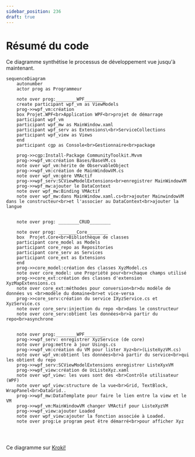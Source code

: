 ```yaml
---
sidebar_position: 236
draft: true
---
```


# Résumé du code

Ce diagramme synthétise le processus de développement vue jusqu'à maintenant. 

```mermaid
sequenceDiagram
    autonumber
    actor prog as Programmeur

    note over prog:________WPF________
    create participant wpf_vm as ViewModels
    prog->>wpf_vm:création
    box Projet.WPF<br>Application WPF<br>projet de démarrage
    participant wpf_vm
    participant wpf_mw as MainWindow.xaml
    participant wpf_serv as Extensions\<br>ServiceCollections
    participant wpf_view as Views
    end
    participant cgp as Console<br>Gestionnaire<br>package

    prog->>cgp:Install-Package CommunityToolkit.Mvvm
    prog->>wpf_vm:création Bases/BaseVM.cs
    note over wpf_vm:hérite de ObservableObject
    prog->>wpf_vm:création de MainWindowVM.cs
    note over wpf_vm:gère VMActif
    prog->>wpf_serv:SCViewModelExtensions<br>enregistrer MainWindowVM
    prog->>wpf_mw:ajouter le DataContext
    note over wpf_mw:Binding VMActif
    note over wpf_mw:dans MainWindow.xaml.cs<br>ajouter MainwindowVM dans le constructeur<br>et l'associer au DataContext<br>ajouter la langue

    
    note over prog: ________CRUD________

    note over prog: _______Core________
    box  Projet.Core<br>Bibliothèque de classes
    participant core_model as Models
    participant core_repo as Repositories
    participant core_serv as Services
    participant core_ext as Extensions
    end
    prog->>core_model:création des classes XyzModel.cs
    note over core_model: une Propriété pour<br>chaque champs utilisé
    prog->>core_ext:création des classes d'extension XyzMapExtensions.cs
    note over core_ext:méthodes pour conversion<br>du modèle de données vs <br>modèle du domaine<br>et vice-versa
    prog->>core_serv:création du service IXyzService.cs et XyzService.cs
    note over core_serv:injection du repo <br>dans le constructeur
    note over core_serv:obtient les données<br>à partir du repo<br>asynchrone


    note over prog:________WPF________
    prog->>wpf_serv: enregistrer XyzService (de core)
    note over prog:mettre à jour Usings.cs
    prog->>wpf_vm:création du VM pour lister Xyz<br>(ListeXyzVM.cs)
    note over wpf_vm:obtient les données<br>à partir du service<br>qui les obtient du repo
    prog->>wpf_serv:SCViewModelExtensions enregistrer ListeXyxVM
    prog->>wpf_view:création de UcListeXyz.xaml
    note over wpf_view: les vues sont des <br>Contrôle utilisateur (WPF)
    note over wpf_view:structure de la vue<br>Grid, TextBlock, WrapPanel<br>DataGrid..
    prog->>wpf_mw:DataTemplate pour faire le lien entre la view et le VM
    prog->>wpf_vm:MainWindowVM changer VMActif pour ListeXyzVM 
    prog->>wpf_view:ajouter Loaded
    note over wpf_view:ajouter la fonction associée à Loaded. 
    note over prog:Le program peut être démarré<br>pour afficher Xyz


  
```

Ce diagramme sur [Kroki!](https://kroki.io/mermaid/svg/eNqVVstu2zgU3fcruGsCNJ69MQjQODODAjEatHl0MUBBU9cyHYpk-bCdfk2Xcdf9A_3Y3EtKtmzJQccwLEs8PDz3LQ_fImgB15KXjldvGH54DEbHagYu34pgHLPOlIx7dotXBFYQ3Zu0rE0AZlaQIeOvzefx9u_2b4IJBxyBlrsghbRcB7a286-rikgfJKynpgDlE5aILi4v8_pYuHrLgzQ6rc3MhjQsIYzwiD9n7vK9tUqKhGDNI5sArABW1NuKO8dLyMy94wcfV2tSNeVSP0pdmPVowys1iPTgVoT9axNAe5Tg_yUBn_GxFDAxSoEgZX74eLS7tT8jQBc9pCgtgSbIYhQQ_T_giVRz6dK95eKJTOx6D3eNP2gfuFIXt3kdKaoqahme74xRTzKMpqvWA8MuZ1fcg_-Dfh-mI-GPIt7AF_XWSXyG_v44I4_wmYKPsyWa_io54vc-foW_rF8csIfpe3Tl_JiRzht_nuxSaB8J8gxoB6X0wSFb96xjlmo95ksTA8IUsGseOLo7wCYMKELsFdJIXR5o6oEKrntJhDaSrPYsWl03kljC4-kCtQcXRcAaSzYEpt5y742QuIXHrrwumeL41WVs8mCoOllbk5NP99e7-nwNOTEODgqZCrCtQFokBVdypqQJi_oFuwmFVSjUC_2kF8RWUZhSgXVK_hjkwBrCfMKrl9iB5Cm6tgSbmjuBQl8d1ulhuTU1s5N3kKW-tYd9ef6eRPdTtbOVRQ3kIetkvQ31llmTAykWnPyDl8p6FoNU0tfbngCUeuL44i20-pMUbvf2nJBEZBXKWBgiIiWUX7hMm0hUERnKrl9UClyBXaXeInLlGa3uliIuVZit0GQkufqCaHhPf6rIjgGR-Rwa9gFFN2FCuQxpDh4M6U9kUi9zGyWylBlJ-UC9nKQwsyABk0GRGxsjiaT-kXPFtdSpovyzFgtnNJbS_xlyx22JddvP3lR2RiWC0s6HyCsIiGcobEnRuvfYaHbRPdlKI_aiHF5MqpCPI1PObugWb1J_PR9usL_lnCaI9PxblAnb7mtc9_ut-cAxjcJNvyvTfDycF_eitWc_k4_MoT1J3SrijzekD3I2U9N09S_MmVx8nFKGnWEYz08x5cyKLlUHdlgkTRPYyeIdu8PqulJGPL1jj47bW65B0So1aEKMRgNzhhbvoLIqvQ9RxOY0xymTFXoTXUPhp6Po7YCaP82-geh35xk1FV2i8GYiZeJ97Nmga9vJcWN4AcUpF3Tmy9zoXId5HGGeUJ7m7aPBiXMD6YqvjMxCDKz-SdY1r2X1Nr29kFQ-n0uxyHmbx1cqvf8ASHLIeg)